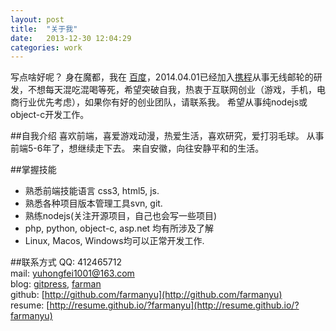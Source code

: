 ```yaml
---
layout: post
title:  "关于我"
date:   2013-12-30 12:04:29
categories: work
---
```


写点啥好呢？
身在魔都，我在 [百度](http://www.baidu.com)，2014.04.01已经加入[携程](http://www.ctrip.com/)从事无线邮轮的研发，不想每天混吃混喝等死，希望突破自我，热衷于互联网创业（游戏，手机，电商行业优先考虑），如果你有好的创业团队，请联系我。
希望从事纯nodejs或object-c开发工作。

##自我介绍
喜欢前端，喜爱游戏动漫，热爱生活，喜欢研究，爱打羽毛球。
从事前端5-6年了，想继续走下去。
来自安徽，向往安静平和的生活。

##掌握技能
* 熟悉前端技能语言 css3, html5, js.
* 熟悉各种项目版本管理工具svn, git.
* 熟练nodejs(关注开源项目，自己也会写一些项目)
* php, python, object-c, asp.net 均有所涉及了解
* Linux, Macos, Windows均可以正常开发工作.

##联系方式
QQ: 412465712  
mail: [yuhongfei1001@163.com](mailto:yuhongfei1001@163.com)  
blog: [gitpress](http://blog.farmanyu.gitpress.org/), [farman](http://farman.sinaapp.com)  
github: [http://github.com/farmanyu](http://github.com/farmanyu)  
resume: [http://resume.github.io/?farmanyu](http://resume.github.io/?farmanyu)
